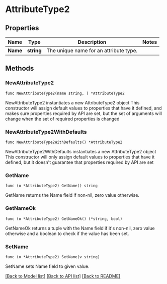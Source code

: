 # AttributeType2

## Properties

Name | Type | Description | Notes
------------ | ------------- | ------------- | -------------
**Name** | **string** | The unique name for an attribute type. | 

## Methods

### NewAttributeType2

`func NewAttributeType2(name string, ) *AttributeType2`

NewAttributeType2 instantiates a new AttributeType2 object
This constructor will assign default values to properties that have it defined,
and makes sure properties required by API are set, but the set of arguments
will change when the set of required properties is changed

### NewAttributeType2WithDefaults

`func NewAttributeType2WithDefaults() *AttributeType2`

NewAttributeType2WithDefaults instantiates a new AttributeType2 object
This constructor will only assign default values to properties that have it defined,
but it doesn't guarantee that properties required by API are set

### GetName

`func (o *AttributeType2) GetName() string`

GetName returns the Name field if non-nil, zero value otherwise.

### GetNameOk

`func (o *AttributeType2) GetNameOk() (*string, bool)`

GetNameOk returns a tuple with the Name field if it's non-nil, zero value otherwise
and a boolean to check if the value has been set.

### SetName

`func (o *AttributeType2) SetName(v string)`

SetName sets Name field to given value.



[[Back to Model list]](../README.md#documentation-for-models) [[Back to API list]](../README.md#documentation-for-api-endpoints) [[Back to README]](../README.md)


